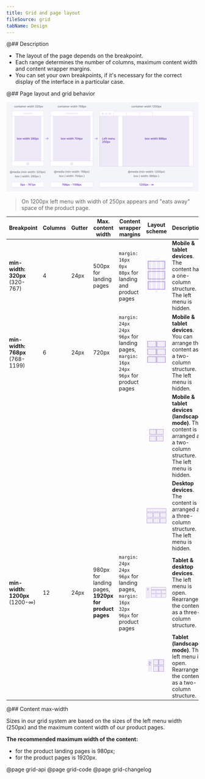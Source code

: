 ```yaml
---
title: Grid and page layout
fileSource: grid
tabName: Design
---
```


@## Description

- The layout of the page depends on the breakpoint.
- Each range determines the number of columns, maximum content width and content wrapper margins.
- You can set your own breakpoints, if it's necessary for the correct display of the interface in a particular case.

@## Page layout and grid behavior

![breakpoints-scheme](static/scheme.png)

> On 1200px left menu with width of 250px appears and "eats away" space of the product page.

| Breakpoint                      | Columns | Gutter | Max. content width                                    | Content wrapper margins                                                                  | Layout scheme                                                    | Description                                                                                                               |
| ------------------------------- | ------- | ------ | ----------------------------------------------------- | ---------------------------------------------------------------------------------------- | ---------------------------------------------------------------- | ------------------------------------------------------------------------------------------------------------------------- |
| **min-width: 320px** (320-767)  | 4       | 24px   | 500px for landing pages                               | `margin: 16px 0px 80px` for landing and product pages                                   | ![320 breakpoint](static/breakpoints-320-mobile.png)             | **Mobile & tablet devices**. The content has a one-column structure. The left menu is hidden.                             |
| **min-width: 768px** (768-1199) | 6       | 24px   | 720px                                                 | `margin: 24px 24px 96px` for landing pages, `margin: 16px 24px 96px` for product pages | ![768 breakpoint](static/breakpoints-768-tablet.png)             | **Mobile & tablet devices**. You can arrange the content as a two-column structure. The left menu is hidden.              |
|                                 |         |        |                                                       |                                                                                          | ![768 breakpoint](static/breakpoints-768-mobile-landscape.png)   | **Mobile & tablet devices (landscape mode)**. The content is arranged as a two-column structure. The left menu is hidden. |
|                                 |         |        |                                                       |                                                                                          | ![1199 breakpoint](static/breakpoints-1199-desktop.png)          | **Desktop devices**. The content is arranged as a three-column structure. The left menu is hidden.                        |
| **min-width: 1200px** (1200-∞)  | 12      | 24px   | 980px for landing pages, **1920px for product pages** | `margin: 24px 24px 96px` for landing pages, `margin: 16px 32px 96px` for product pages | ![1200px breakpoint](static/breakpoints-1200-desktop.png)        | **Tablet & desktop devices**. The left menu is open. Rearrange the content as a three-column structure.                   |
|                                 |         |        |                                                       |                                                                                          | ![1200 breakpoint](static/breakpoints-1200-tablet-landscape.png) | **Tablet (landscape mode)**. The left menu is open. Rearrange the content as a two-column structure.                      |

@## Content max-width

Sizes in our grid system are based on the sizes of the left menu width (250px) and the maximum content width of our product pages.

**The recommended maximum width of the content:**

- for the product landing pages is 980px;
- for the product pages is 1920px.

@page grid-api
@page grid-code
@page grid-changelog
